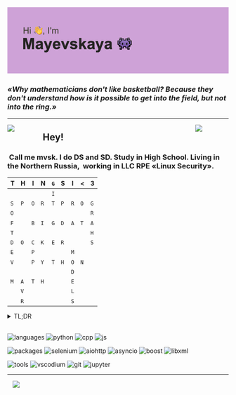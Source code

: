 <img src=".src/header.png">

### _«Why mathematicians don't like basketball? Because they don't understand how is it possible to get into the field, but not into the ring.»_
---
<img src="https://media.tenor.com/gSl1GTJY-NcAAAAC/rhobh-cat.gif" width=15% align=left>
<img src="https://media.tenor.com/-U6ekx6uNK4AAAAd/cat-spin-pyramid.gif" width=15% align=right>

## &nbsp;**Hey!**
### &nbsp;Call me mvsk. I do DS and SD. Study in High School. Living in the Northern Russia, &nbsp;working in LLC RPE «Linux Security».

|T|H|I|N|`G`|S|I|<|3|
|-|-|-|-|-|-|-|-|-|
|||||`I`|
|`S`|`P`|`O`|`R`|`T`|`P`|`R`|`O`|`G`
|`O`||||||||`R`
|`F`||`B`|`I`|`G`|`D`|`A`|`T`|`A`
|`T`||||||||`H`|
|`D`|`O`|`C`|`K`|`E`|`R`|||`S`
|`E`||`P`||||`M`
|`V`||`P`|`Y`|`T`|`H`|`O`|`N`
|||||||`D`
|`M`|`A`|`T`|`H`|||`E`
||`V`|||||`L`
||`R`|||||`S`

<details>
  <summary>TL;DR</summary>
  <ul>
    <li>Git
    <li>Docker
    <li>Sport Programming
    <li>Big Data : Big Data and all its deritatives
    <li>Software Development
    <li>Models : Passionate about creating different prediction models, especially based on regression
    <li>Math : Exploring math analysis and high math to understand Machine Learning algorithms better
    <li>CPP+Python : Favorite (most used) langauges
    <li>AVR micocontrollers : Woking with Arduino boards is my hobby
  </ul>
</details>

<br>

![languages](https://img.shields.io/static/v1?label=&message=languages:&color=F1DDCF&style=flat-square)
![python](https://img.shields.io/static/v1?logo=python&label=&message=python&color=7E587E&logoColor=AAA&style=flat-square&link=)
![cpp](https://img.shields.io/static/v1?logo=c%2B%2B&label=&message=cpp&color=7E587E&logoColor=AAA&style=flat-square&link=)
![js](https://img.shields.io/static/v1?logo=javascript&label=&message=javascript&color=7E587E&logoColor=AAA&style=flat-square&link=)


![packages](https://img.shields.io/static/v1?label=&message=packages:&color=F1DDCF&style=flat-square)
![selenium](https://img.shields.io/static/v1?logo=selenium&label=&message=selenium&color=7E587E&logoColor=AAA&style=flat-square&link=)
![aiohttp](https://img.shields.io/static/v1?logo=aiohttp&label=&message=aiohttp&color=7E587E&logoColor=AAA&style=flat-square&link=)
![asyncio](https://img.shields.io/static/v1?logo=&label=&message=asyncio&color=7E587E&logoColor=AAA&style=flat-square&link=)
![boost](https://img.shields.io/static/v1?logo=boost&label=&message=boost&color=7E587E&logoColor=AAA&style=flat-square&link=)
![libxml](https://img.shields.io/static/v1?logo=libxml&label=&message=libxml&color=7E587E&logoColor=AAA&style=flat-square&link=)


![tools](https://img.shields.io/static/v1?label=&message=tools:&color=F1DDCF&style=flat-square)
![vscodium](https://img.shields.io/static/v1?logo=vscodium&label=&message=vscodium&color=7E587E&logoColor=AAA&style=flat-square)
![git](https://img.shields.io/static/v1?logo=git&label=&message=git&color=7E587E&logoColor=AAA&style=flat-square)
![jupyter](https://img.shields.io/static/v1?logo=jupyter&label=&message=jupyter&color=7E587E&logoColor=AAA&style=flat-square)

----

&nbsp;&nbsp;
<a href="mailto:mayevskaya.av@gmail.com">
<img src="https://simpleicons.vercel.app/gmail/6A5ACD" width=2.5%>
</a>
